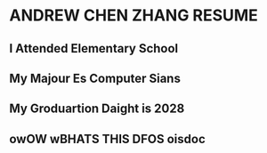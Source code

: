 # ANDREW CHEN ZHANG RESUME


## I Attended Elementary School

## My Majour Es Computer Sians

## My Groduartion Daight is 2028

## owOW wBHATS THIS DFOS oisdoc